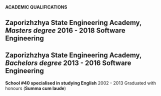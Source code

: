 #### ACADEMIC QUALIFICATIONS

**Zaporizhzhya State Engineering Academy**, *Masters degree*
2016 - 2018
Software Engineering
---

**Zaporizhzhya State Engineering Academy**, *Bachelors degree*
2013 - 2016
Software Engineering
---

**School #40 specialised in studying English**
2002 - 2013
Graduated with honours (**Summa cum laude**)
